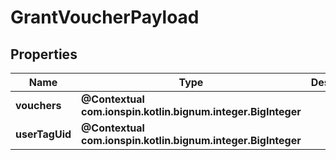 
# GrantVoucherPayload

## Properties
Name | Type | Description | Notes
------------ | ------------- | ------------- | -------------
**vouchers** | **@Contextual com.ionspin.kotlin.bignum.integer.BigInteger** |  | 
**userTagUid** | **@Contextual com.ionspin.kotlin.bignum.integer.BigInteger** |  | 



